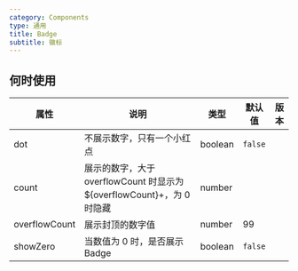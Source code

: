 ```yaml
---
category: Components
type: 通用
title: Badge
subtitle: 徽标
---
```



## 何时使用

| 属性             | 说明                 | 类型                                                                       | 默认值    | 版本 |
| --------------- | -------------------- | -------------------------------------------------------------------------- | --------- | ---- |
| dot             | 不展示数字，只有一个小红点| boolean                                                                   |   `false`  |      |
| count           | 展示的数字，大于 overflowCount 时显示为 ${overflowCount}+，为 0 时隐藏   | number                     |            |      |
| overflowCount   | 展示封顶的数字值        | number                                                                     |     99      |      |
| showZero        | 当数值为 0 时，是否展示 Badge  | boolean                                                               | `false`     |      |
